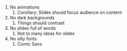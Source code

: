 1. No animations
	1. Corollary: Slides should focus audience on content
2. No dark backgrounds
	1. Things should contrast
3. No slides full of words
	1. Not to many ideas for slides
4. No silly fonts
	1. Comic Sans